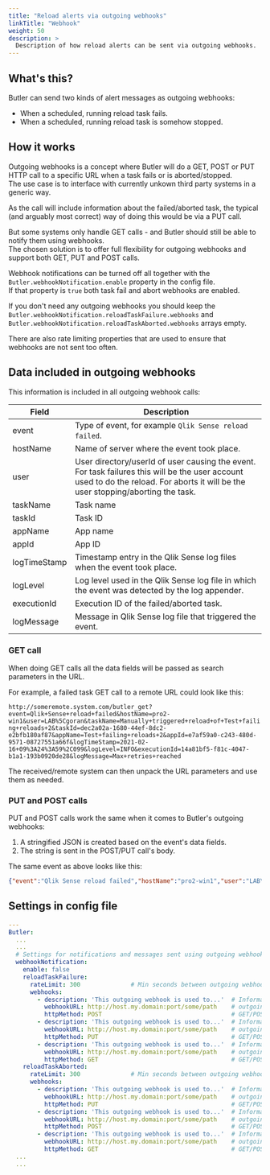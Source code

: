 ```yaml
---
title: "Reload alerts via outgoing webhooks"
linkTitle: "Webhook"
weight: 50
description: >
  Description of how reload alerts can be sent via outgoing webhooks.
---
```



## What's this?

Butler can send two kinds of alert messages as outgoing webhooks:

- When a scheduled, running reload task fails.
- When a scheduled, running reload task is somehow stopped.

## How it works

Outgoing webhooks is a concept where Butler will do a GET, POST or PUT HTTP call to a specific URL when a task fails or is aborted/stopped.  
The use case is to interface with currently unkown third party systems in a generic way.

As the call will include information about the failed/aborted task, the typical (and arguably most correct) way of doing this would be via a PUT call.

But some systems only handle GET calls - and Butler should still be able to notify them using webhooks.  
The chosen solution is to offer full flexibility for outgoing webhooks and support both GET, PUT and POST calls.  

Webhook notifications can be turned off all together with the `Butler.webhookNotification.enable` property in the config file.  
If that property is `true` both task fail and abort webhooks are enabled.

If you don't need any outgoing webhooks you should keep the `Butler.webhookNotification.reloadTaskFailure.webhooks` and `Butler.webhookNotification.reloadTaskAborted.webhooks` arrays empty.

There are also rate limiting properties that are used to ensure that webhooks are not sent too often.

## Data included in outgoing webhooks

This information is included in all outgoing webhook calls:

| Field  | Description |
|---|---|
| event | Type of event, for example `Qlik Sense reload failed`. |
| hostName | Name of server where the event took place. |
| user | User directory/userId of user causing the event. For task failures this will be the user account used to do the reload. For aborts it will be the user stopping/aborting the task. |
| taskName | Task name |
| taskId | Task ID |
| appName | App name |
| appId | App ID |
| logTimeStamp | Timestamp entry in the Qlik Sense log files when the event took place. |
| logLevel | Log level used in the Qlik Sense log file in which the event was detected by the log appender. |
| executionId | Execution ID of the failed/aborted task. |
| logMessage | Message in Qlik Sense log file that triggered the event. |

### GET call

When doing GET calls all the data fields will be passed as search parameters in the URL.

For example, a failed task GET call to a remote URL could look like this:

`http://someremote.system.com/butler_get?event=Qlik+Sense+reload+failed&hostName=pro2-win1&user=LAB%5Cgoran&taskName=Manually+triggered+reload+of+Test+failing+reloads+2&taskId=dec2a02a-1680-44ef-8dc2-e2bfb180af87&appName=Test+failing+reloads+2&appId=e7af59a0-c243-480d-9571-08727551a66f&logTimeStamp=2021-02-16+09%3A24%3A59%2C099&logLevel=INFO&executionId=14a81bf5-f81c-4047-b1a1-193b0920de28&logMessage=Max+retries+reached`

The received/remote system can then unpack the URL parameters and use them as needed.

### PUT and POST calls

PUT and POST calls work the same when it comes to Butler's outgoing webhooks: 

1. A stringified JSON is created based on the event's data fields.
2. The string is sent in the POST/PUT call's body.

The same event as above looks like this:

```json
{"event":"Qlik Sense reload failed","hostName":"pro2-win1","user":"LAB\\goran","taskName":"Manually triggered reload of Test failing reloads 2","taskId":"dec2a02a-1680-44ef-8dc2-e2bfb180af87","appName":"Test failing reloads 2","appId":"e7af59a0-c243-480d-9571-08727551a66f","logTimeStamp":"2021-02-16 09:24:59,099","logLevel":"INFO","executionId":"14a81bf5-f81c-4047-b1a1-193b0920de28","logMessage":"Max retries reached"}
```

## Settings in  config file

```yaml
---
Butler:
  ...
  ...
  # Settings for notifications and messages sent using outgoing webhooks
  webhookNotification:
    enable: false
    reloadTaskFailure:
      rateLimit: 300              # Min seconds between outgoing webhook calls for a given taskID. Defaults to 5 minutes.
      webhooks:
        - description: 'This outgoing webhook is used to...'  # Informational only
          webhookURL: http://host.my.domain:port/some/path    # outgoing webhook that Butler will call
          httpMethod: POST                                    # GET/POST/PUT
        - description: 'This outgoing webhook is used to...'  # Informational only
          webhookURL: http://host.my.domain:port/some/path    # outgoing webhook that Butler will call
          httpMethod: PUT                                     # GET/POST/PUT.
        - description: 'This outgoing webhook is used to...'  # Informational only
          webhookURL: http://host.my.domain:port/some/path    # outgoing webhook that Butler will call
          httpMethod: GET                                     # GET/POST/PUT
    reloadTaskAborted:
      rateLimit: 300              # Min seconds between outgoing webhook calls for a given taskID. Defaults to 5 minutes.
      webhooks:
        - description: 'This outgoing webhook is used to...'  # Informational only
          webhookURL: http://host.my.domain:port/some/path    # outgoing webhook that Butler will call
          httpMethod: PUT                                     # GET/POST/PUT
        - description: 'This outgoing webhook is used to...'  # Informational only
          webhookURL: http://host.my.domain:port/some/path    # outgoing webhook that Butler will call
          httpMethod: POST                                    # GET/POST/PUT
        - description: 'This outgoing webhook is used to...'  # Informational only
          webhookURL: http://host.my.domain:port/some/path    # outgoing webhook that Butler will call
          httpMethod: GET                                     # GET/POST/PUT
  ...
  ...
```
